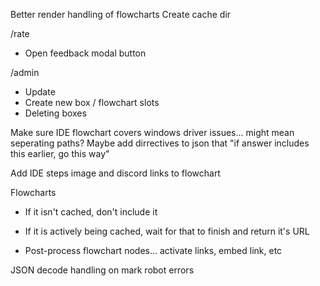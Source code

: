 Better render handling of flowcharts
Create cache dir

/rate
- Open feedback modal button

/admin
- Update
- Create new box / flowchart slots
- Deleting boxes

Make sure IDE flowchart covers windows driver issues... might mean seperating paths? Maybe add dirrectives to json that "if answer includes this earlier, go this way"

Add IDE steps image and discord links to flowchart

Flowcharts
- If it isn't cached, don't include it 
- If it is actively being cached, wait for that to finish and return it's URL

- Post-process flowchart nodes... activate links, embed link, etc

JSON decode handling on mark robot errors
